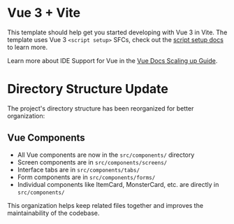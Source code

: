 # Vue 3 + Vite

This template should help get you started developing with Vue 3 in Vite. The template uses Vue 3 `<script setup>` SFCs, check out the [script setup docs](https://v3.vuejs.org/api/sfc-script-setup.html#sfc-script-setup) to learn more.

Learn more about IDE Support for Vue in the [Vue Docs Scaling up Guide](https://vuejs.org/guide/scaling-up/tooling.html#ide-support).

# Directory Structure Update

The project's directory structure has been reorganized for better organization:

## Vue Components
- All Vue components are now in the `src/components/` directory
- Screen components are in `src/components/screens/`
- Interface tabs are in `src/components/tabs/`
- Form components are in `src/components/forms/`
- Individual components like ItemCard, MonsterCard, etc. are directly in `src/components/`

This organization helps keep related files together and improves the maintainability of the codebase.
